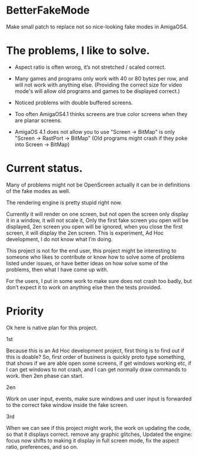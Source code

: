 # BetterFakeMode
Make small patch to replace not so nice-looking fake modes in AmigaOS4.

# The problems, I like to solve.

* Aspect ratio is often wrong, it’s not stretched / scaled correct.

* Many games and programs only work with 40 or 80 bytes per row,
and will not work with anything else. (Providing the correct size for video mode's
will allow old programs and games to be displayed correct.)

* Noticed problems with double buffered screens.

* Too often AmigaOS4.1 thinks screens are true color screens when they are planar screens.

* AmigaOS 4.1 does not allow you to use "Screen -> BitMap" is only "Screen -> RastPort -> BitMap"
(Old programs might crash if they poke into Screen -> BitMap)

# Current status.

Many of problems might not be OpenScreen actually it can be in definitions of the fake modes as well.

The rendering engine is pretty stupid right now.

Currently it will render on one screen, but not open the screen only display it in a window, it will not scale it, 
Only the first fake screen you open will be displayed, 2en screen you open will be ignored, when you close the first screen, it will display the 2en screen.
This is experiment, Ad Hoc development, I do not know what I’m doing.

This project is not for the end user, this project might be interesting to someone who likes to contribute or know how to solve some of problems listed under issues, or have better ideas on how solve some of the problems, then what I have come up with.

For the users, I put in some work to make sure does not  crash too badly, 
but don’t expect it to work on anything else then the tests provided.

# Priority

Ok here is native plan for this project.

1st

Because this is an Ad Hoc development project, first thing is to find out if this is doable? So, first order of business is quickly proto type something, that shows if we are able open some screens, if get windows working etc, if I can get windows to not crash, and I can get normally draw commands to work. then 2en phase can start.

2en

Work on user input, events, make sure windows and user input is forwarded to the correct fake window inside the fake screen.

3rd

When we can see if this project might work, the work on updating the code, so that it displays correct. remove any graphic glitches,
Updated the engine: focus now shifts to making it display in full screen mode, fix the aspect ratio, preferences, and so on.
